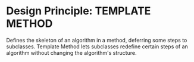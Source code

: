 # Design Principle: TEMPLATE METHOD

Defines the skeleton of an algorithm in a method, deferring some steps to subclasses. Template Method lets subclasses redefine certain steps of an algorithm without changing the algorithm's structure.